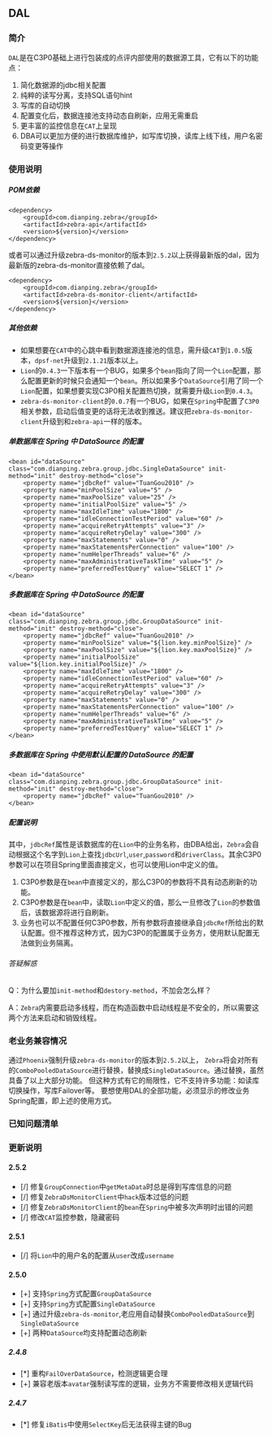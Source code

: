 ## DAL

### 简介
`DAL`是在C3P0基础上进行包装成的点评内部使用的数据源工具，它有以下的功能点：
1. 简化数据源的jdbc相关配置
2. 纯粹的读写分离，支持SQL语句hint
3. 写库的自动切换
4. 配置变化后，数据连接池支持动态自刷新，应用无需重启
5. 更丰富的监控信息在`CAT`上呈现
6. DBA可以更加方便的进行数据库维护，如写库切换，读库上线下线，用户名密码变更等操作

### 使用说明
##### POM依赖
	<dependency>
    	<groupId>com.dianping.zebra</groupId>
	    <artifactId>zebra-api</artifactId>
    	<version>${version}</version>
	</dependency>

或者可以通过升级zebra-ds-monitor的版本到`2.5.2`以上获得最新版的dal，因为最新版的zebra-ds-monitor直接依赖了dal。

	<dependency>
        <groupId>com.dianping.zebra</groupId>
        <artifactId>zebra-ds-monitor-client</artifactId>
        <version>${version}</version>
    </dependency>
##### 其他依赖
* 如果想要在`CAT`中的心跳中看到数据源连接池的信息，需升级`CAT`到`1.0.5`版本，`dpsf-net`升级到`2.1.21`版本以上。
* `Lion`的`0.4.3`一下版本有一个BUG，如果多个`bean`指向了同一个`Lion`配置，那么配置更新的时候只会通知一个`bean`。所以如果多个`DataSource`引用了同一个`Lion`配置，如果想要实现C3P0相关配置热切换，就需要升级`Lion`到`0.4.3`。
* `zebra-ds-monitor-client`的`0.0.7`有一个BUG，如果在`Spring`中配置了`C3P0`相关参数，启动后值变更的话将无法收到推送。建议把`zebra-ds-monitor-client`升级到和`zebra-api`一样的版本。

##### 单数据库在 Spring 中 DataSource 的配置
	<bean id="dataSource" class="com.dianping.zebra.group.jdbc.SingleDataSource" init-method="init" destroy-method="close">
		<property name="jdbcRef" value="TuanGou2010" />
		<property name="minPoolSize" value="5" />
		<property name="maxPoolSize" value="25" />
        <property name="initialPoolSize" value="5" />
    	<property name="maxIdleTime" value="1800" />
		<property name="idleConnectionTestPeriod" value="60" />
		<property name="acquireRetryAttempts" value="3" />
		<property name="acquireRetryDelay" value="300" />
		<property name="maxStatements" value="0" />
		<property name="maxStatementsPerConnection" value="100" />
		<property name="numHelperThreads" value="6" />
		<property name="maxAdministrativeTaskTime" value="5" />
		<property name="preferredTestQuery" value="SELECT 1" />
	</bean>

##### 多数据库在 Spring 中 DataSource 的配置
	<bean id="dataSource" class="com.dianping.zebra.group.jdbc.GroupDataSource" init-method="init" destroy-method="close">
		<property name="jdbcRef" value="TuanGou2010" />
		<property name="minPoolSize" value="${lion.key.minPoolSize}" />
		<property name="maxPoolSize" value="${lion.key.maxPoolSize}" />
        <property name="initialPoolSize" value="${lion.key.initialPoolSize}" />
    	<property name="maxIdleTime" value="1800" />
		<property name="idleConnectionTestPeriod" value="60" />
		<property name="acquireRetryAttempts" value="3" />
		<property name="acquireRetryDelay" value="300" />
		<property name="maxStatements" value="0" />
		<property name="maxStatementsPerConnection" value="100" />
		<property name="numHelperThreads" value="6" />
		<property name="maxAdministrativeTaskTime" value="5" />
		<property name="preferredTestQuery" value="SELECT 1" />   
	</bean>

##### 多数据库在 Spring 中使用默认配置的 DataSource 的配置
    <bean id="dataSource" class="com.dianping.zebra.group.jdbc.GroupDataSource" init-method="init" destroy-method="close">
		<property name="jdbcRef" value="TuanGou2010" /> 
    </bean>

##### 配置说明
其中，`jdbcRef`属性是该数据库的在`Lion`中的业务名称，由DBA给出，`Zebra`会自动根据这个名字到`Lion`上查找`jdbcUrl`,`user`,`password`和`driverClass`。其余C3P0参数可以在项目Spring里面直接定义，也可以使用Lion中定义的值。
1. C3P0参数是在`bean`中直接定义的，那么C3P0的参数将不具有动态刷新的功能。
2. C3P0参数是在`bean`中，读取`Lion`中定义的值，那么一旦修改了`Lion`的参数值后，该数据源将进行自刷新。
3. 业务也可以不配置任何C3P0参数，所有参数将直接继承自`jdbcRef`所给出的默认配置。但不推荐这种方式，因为C3P0的配置属于业务方，使用默认配置无法做到业务隔离。

###### 答疑解惑
Q：为什么要加`init-method`和`destory-method`，不加会怎么样？

A：`Zebra`内需要启动多线程，而在构造函数中启动线程是不安全的，所以需要这两个方法来启动和销毁线程。

### 老业务兼容情况
通过`Phoenix`强制升级`zebra-ds-monitor`的版本到`2.5.2`以上，
`Zebra`将会对所有的`ComboPooledDataSource`进行替换，替换成`SingleDataSource`。通过替换，虽然具备了以上大部分功能。
但这种方式有它的局限性，它不支持许多功能：如读库切换操作，写库Failover等。
要想使用DAL的全部功能，必须显示的修改业务Spring配置，即上述的使用方式。

### 已知问题清单


### 更新说明
#### 2.5.2
* [/] 修复`GroupConnection`中`getMetaData`时总是得到写库信息的问题
* [/] 修复`ZebraDsMonitorClient`中`hack`版本过低的问题
* [/] 修复`ZebraDsMonitorClient`的`bean`在`Spring`中被多次声明时出错的问题
* [/] 修改`CAT`监控参数，隐藏密码

#### 2.5.1
* [/] 将`Lion`中的用户名的配置从`user`改成`username`

#### 2.5.0
* [+] 支持`Spring`方式配置`GroupDataSource`
* [+] 支持`Spring`方式配置`SingleDataSource`
* [+] 通过升级`zebra-ds-monitor`,老应用自动替换`ComboPooledDataSource`到`SingleDataSource`
* [+] 两种`DataSource`均支持配置动态刷新

##### 2.4.8
* [*] 重构`FailOverDataSource`，检测逻辑更合理
* [+] 兼容老版本`avatar`强制读写库的逻辑，业务方不需要修改相关逻辑代码

##### 2.4.7
* [*] 修复`iBatis`中使用`SelectKey`后无法获得主键的Bug